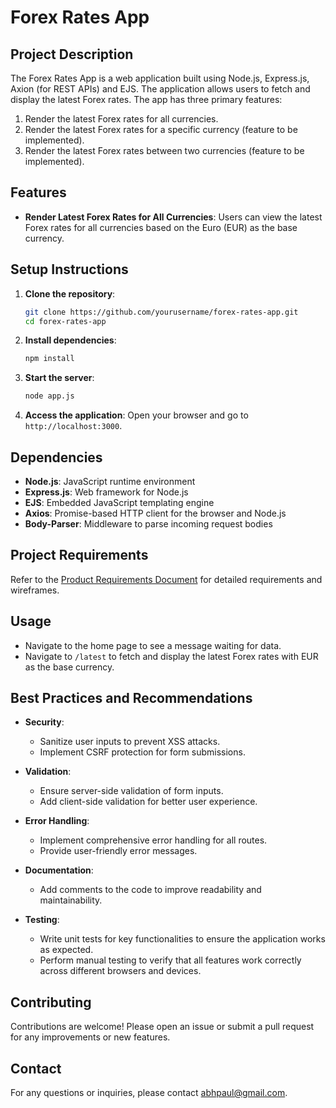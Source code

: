 # Forex Rates App

## Project Description

The Forex Rates App is a web application built using Node.js, Express.js, Axion (for REST APIs) and EJS. The application allows users to fetch and display the latest Forex rates. The app has three primary features:
1. Render the latest Forex rates for all currencies.
2. Render the latest Forex rates for a specific currency (feature to be implemented).
3. Render the latest Forex rates between two currencies (feature to be implemented).

## Features

- **Render Latest Forex Rates for All Currencies**: Users can view the latest Forex rates for all currencies based on the Euro (EUR) as the base currency.

## Setup Instructions

1. **Clone the repository**:
    ```bash
    git clone https://github.com/yourusername/forex-rates-app.git
    cd forex-rates-app
    ```

2. **Install dependencies**:
    ```bash
    npm install
    ```

3. **Start the server**:
    ```bash
    node app.js
    ```

4. **Access the application**:
    Open your browser and go to `http://localhost:3000`.

## Dependencies

- **Node.js**: JavaScript runtime environment
- **Express.js**: Web framework for Node.js
- **EJS**: Embedded JavaScript templating engine
- **Axios**: Promise-based HTTP client for the browser and Node.js
- **Body-Parser**: Middleware to parse incoming request bodies

## Project Requirements

Refer to the [Product Requirements Document](Product%20Requirements%20Document.docx) for detailed requirements and wireframes.

## Usage

- Navigate to the home page to see a message waiting for data.
- Navigate to `/latest` to fetch and display the latest Forex rates with EUR as the base currency.

## Best Practices and Recommendations

- **Security**:
  - Sanitize user inputs to prevent XSS attacks.
  - Implement CSRF protection for form submissions.

- **Validation**:
  - Ensure server-side validation of form inputs.
  - Add client-side validation for better user experience.

- **Error Handling**:
  - Implement comprehensive error handling for all routes.
  - Provide user-friendly error messages.

- **Documentation**:
  - Add comments to the code to improve readability and maintainability.

- **Testing**:
  - Write unit tests for key functionalities to ensure the application works as expected.
  - Perform manual testing to verify that all features work correctly across different browsers and devices.

## Contributing

Contributions are welcome! Please open an issue or submit a pull request for any improvements or new features.

## Contact

For any questions or inquiries, please contact [abhpaul@gmail.com](mailto:abhpaul@gmail.com).
